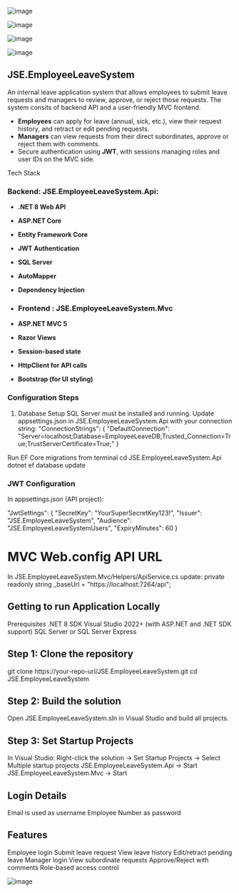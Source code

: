 

![image](https://github.com/user-attachments/assets/26a658f7-86f3-42e3-ad92-0c4d77d1d834)

![image](https://github.com/user-attachments/assets/b259dea9-b33a-4264-b770-059a0d31148f)

![image](https://github.com/user-attachments/assets/9dded0f6-bb3b-4022-93af-b2a4dca23fd9)




![image](https://github.com/user-attachments/assets/bdbea083-5ae1-4a29-ad78-3a718a31c033)


## JSE.EmployeeLeaveSystem
An internal leave application system that allows employees to submit leave requests and managers to review, approve, or reject those requests.
The system consits of backend API and a user-friendly MVC frontend.


- **Employees** can apply for leave (annual, sick, etc.), view their request history, and retract or edit pending requests.
- **Managers** can view requests from their direct subordinates, approve or reject them with comments.
- Secure authentication using **JWT**, with sessions managing roles and user IDs on the MVC side.


Tech Stack

### Backend: JSE.EmployeeLeaveSystem.Api:
- **.NET 8 Web API**
- **ASP.NET Core**
- **Entity Framework Core**
- **JWT Authentication**
- **SQL Server**
- **AutoMapper**
- **Dependency Injection**

- ### Frontend : JSE.EmployeeLeaveSystem.Mvc
- **ASP.NET MVC 5**
- **Razor Views**
- **Session-based state**
- **HttpClient for API calls**
- **Bootstrap (for UI styling)**


### Configuration Steps
1. Database Setup
SQL Server must be installed and running.
Update appsettings.json in JSE.EmployeeLeaveSystem.Api with your connection string:
"ConnectionStrings": {
  "DefaultConnection": "Server=localhost;Database=EmployeeLeaveDB;Trusted_Connection=True;TrustServerCertificate=True;"
}


Run EF Core migrations from terminal 
cd JSE.EmployeeLeaveSystem.Api
dotnet ef database update

### JWT Configuration
In appsettings.json (API project):

"JwtSettings": {
  "SecretKey": "YourSuperSecretKey123!",
  "Issuer": "JSE.EmployeeLeaveSystem",
  "Audience": "JSE.EmployeeLeaveSystemUsers",
  "ExpiryMinutes": 60
}


 # MVC Web.config API URL
In JSE.EmployeeLeaveSystem.Mvc/Helpers/ApiService.cs update:
private readonly string _baseUrl = "https://localhost:7264/api";


 ## Getting to run Application Locally
 
Prerequisites
.NET 8 SDK
Visual Studio 2022+ (with ASP.NET and .NET SDK support)
SQL Server or SQL Server Express


## Step 1: Clone the repository
git clone https://your-repo-url/JSE.EmployeeLeaveSystem.git
cd JSE.EmployeeLeaveSystem

## Step 2: Build the solution
Open JSE.EmployeeLeaveSystem.sln in Visual Studio and build all projects.

## Step 3: Set Startup Projects
In Visual Studio:
Right-click the solution → Set Startup Projects → Select Multiple startup projects
JSE.EmployeeLeaveSystem.Api → Start
JSE.EmployeeLeaveSystem.Mvc → Start

## Login Details
Email is used as username
Employee Number as password


## Features
Employee login
Submit leave request
View leave history
Edit/retract pending leave
Manager login
 View subordinate requests
 Approve/Reject with comments
 Role-based access control



![image](https://github.com/user-attachments/assets/bdbea083-5ae1-4a29-ad78-3a718a31c033)
